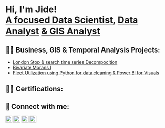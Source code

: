 <h1>Hi, I'm Jide! <br/><a href="https://github.com/joshmadakor1"> A focused Data Scientist</a>, <a href="https://www.linkedin.com/in/joshmadakor/">Data Analyst</a> <a href="https://www.youtube.com/c/joshmadakor"> & GIS Analyst</a></h1>

<h2>👨‍💻 Business, GIS & Temporal Analysis Projects:</h2>

  - [London Stop & search time series Decompocition](https://github.com/JideDanalyst/London-stop-search-temporal-decomposition)
  - [Bivariate Morans I ](https://github.com/JideDanalyst/Bivariate-morans-I-between-London-stop-search-object-of-arrest-crime-categories)
  - [Fleet Utilization using Python for data cleaning & Power BI for Visuals](https://github.com/JideDanalyst/Fleet-utilization-/tree/main)


<h2>👨‍💻 Certifications:</h2>

<h2> 🤳 Connect with me:</h2>

[<img align="left" alt="JoshMadakor | YouTube" width="22px" src="https://cdn.jsdelivr.net/npm/simple-icons@v3/icons/youtube.svg" />][youtube]
[<img align="left" alt="JoshMadakor | Twitter" width="22px" src="https://cdn.jsdelivr.net/npm/simple-icons@v3/icons/twitter.svg" />][twitter]
[<img align="left" alt="JoshMadakor | LinkedIn" width="22px" src="https://cdn.jsdelivr.net/npm/simple-icons@v3/icons/linkedin.svg" />][linkedin]
[<img align="left" alt="JoshMadakor | Instagram" width="22px" src="https://cdn.jsdelivr.net/npm/simple-icons@v3/icons/instagram.svg" />][instagram]

[twitter]: https://twitter.com/joshmadakor
[youtube]: https://www.youtube.com/c/joshmadakor
[instagram]: https://www.instagram.com/joshmadakor/
[linkedin]: https://linkedin.com/in/joshmadakor






<!--
**joshmadakor1/joshmadakor1** is a ✨ _special_ ✨ repository because its `README.md` (this file) appears on your GitHub profile.

Here are some ideas to get you started:

- 🔭 I’m currently working on ...
- 🌱 I’m currently learning ...
- 👯 I’m looking to collaborate on ...
- 🤔 I’m looking for help with ...
- 💬 Ask me about ...
- 📫 How to reach me: ...
- 😄 Pronouns: ...
- ⚡ Fun fact: ...
-->
